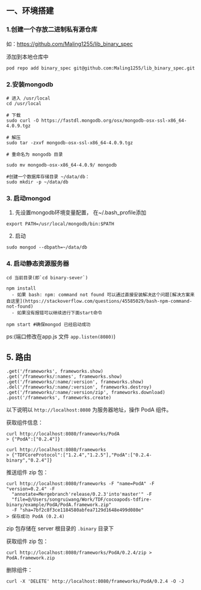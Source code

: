 ## 一、环境搭建

### 1.创建一个存放二进制私有源仓库

如：https://github.com/Maling1255/lib_binary_spec

添加到本地仓库中

``` 
pod repo add binary_spec git@github.com:Maling1255/lib_binary_spec.git
```

### 2.安装mongodb

```
# 进入 /usr/local
cd /usr/local

# 下载
sudo curl -O https://fastdl.mongodb.org/osx/mongodb-osx-ssl-x86_64-4.0.9.tgz

# 解压
sudo tar -zxvf mongodb-osx-ssl-x86_64-4.0.9.tgz

# 重命名为 mongodb 目录

sudo mv mongodb-osx-x86_64-4.0.9/ mongodb

#创建一个数据库存储目录 ~/data/db：
sudo mkdir -p ~/data/db
```

### 3. 启动mongod

1. 先设置mongodb环境变量配置， 在~/.bash_profile添加

```
export PATH=/usr/local/mongodb/bin:$PATH 
```

2. 启动
``` 
sudo mongod --dbpath=~/data/db
```

### 4. 启动静态资源服务器

```
cd 当前目录(即`cd binary-sever`)

npm install
  - 如果 bash: npm: command not found 可以通过直接安装解决这个问题[解决方案来自这里](https://stackoverflow.com/questions/45585029/bash-npm-command-not-found)
  - 如果没有报错可以继续进行下面start命令

npm start #确保mongod 已经启动成功

```
ps:(端口修改在app.js 文件 `app.listen(8080)`)
## 5. 路由

```
.get('/frameworks', frameworks.show)
.get('/frameworks/:names', frameworks.show)
.get('/frameworks/:name/:version', frameworks.show)
.del('/frameworks/:name/:version', frameworks.destroy)
.get('/frameworks/:name/:version/zip', frameworks.download)
.post('/frameworks', frameworks.create)
```

以下说明以 `http://localhost:8080` 为服务器地址，操作 PodA 组件。

获取组件信息：

```
curl http://localhost:8080/frameworks/PodA
> {"PodA":["0.2.4"]}

curl http://localhost:8080/frameworks
> {"TDFCoreProtocol":["1.2.4","1.2.5"],"PodA":["0.2.4-binary","0.2.4"]}
```

推送组件 zip 包：

```
curl http://localhost:8080/frameworks -F "name=PodA" -F "version=0.2.4" -F
  "annotate=Mergebranch'release/0.2.3'into'master'" -F
  "file=@/Users/songruiwang/Work/TDF/cocoapods-tdfire-binary/example/PodA/PodA.framework.zip"
  -F "sha=7bf2c8f3ce1184580abfea7129d1648e499d080e"
> 保存成功 PodA (0.2.4)
```

zip 包存储在 server 根目录的 `.binary` 目录下

获取组件 zip 包：

```
curl http://localhost:8080/frameworks/PodA/0.2.4/zip > PodA.framework.zip
```

删除组件：

```
curl -X 'DELETE' http://localhost:8080/frameworks/PodA/0.2.4 -O -J
```

